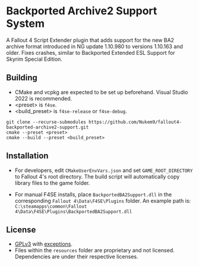 # Backported Archive2 Support System

A Fallout 4 Script Extender plugin that adds support for the new BA2 archive format introduced in NG update 1.10.980 to versions 1.10.163 and older. Fixes crashes, similar to Backported Extended ESL Support for Skyrim Special Edition.

## Building

- CMake and vcpkg are expected to be set up beforehand. Visual Studio 2022 is recommended.
- \<preset\> is `f4se`.
- \<build_preset\> is `f4se-release` or `f4se-debug`.

```
git clone --recurse-submodules https://github.com/Nukem9/fallout4-backported-archive2-support.git
cmake --preset <preset>
cmake --build --preset <build_preset>
```

## Installation

- For developers, edit `CMakeUserEnvVars.json` and set `GAME_ROOT_DIRECTORY` to Fallout 4's root directory. The build script will automatically copy library files to the game folder.

- For manual F4SE installs, place `BackportedBA2Support.dll` in the corresponding `Fallout 4\Data\F4SE\Plugins` folder. An example path is: `C:\steamapps\common\Fallout 4\Data\F4SE\Plugins\BackportedBA2Support.dll`

## License

- [GPLv3](COPYING) with [exceptions](EXCEPTIONS).
- Files within the `resources` folder are proprietary and not licensed. Dependencies are under their respective licenses.